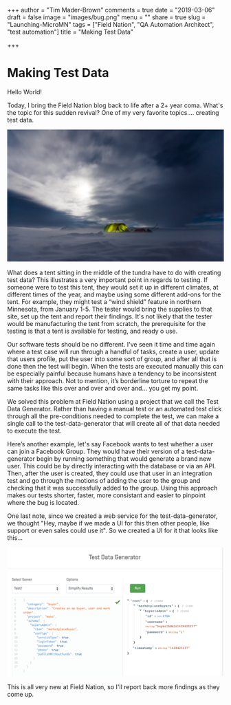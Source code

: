 +++
author = "Tim Mader-Brown"
comments = true
date = "2019-03-06"
draft = false
image = "images/bug.png"
menu = ""
share = true
slug = "Launching-MicroMN"
tags = ["Field Nation", "QA Automation Architect", "test automation"]
title = "Making Test Data"

+++

# Making Test Data


Hello World!

Today, I bring the Field Nation blog back to life after a 2+ year coma. What's the topic for this sudden revival?  One of my very favorite topics…. creating test data.

![tent in the tundra](./../../static/images/ice_tent.jpg)

What does a tent sitting in the middle of the tundra have to do with creating test data? This illustrates a very important point in regards to testing.  If someone were to test this tent, they would set it up in different climates, at different times of the year, and maybe using some different add-ons for the tent. For example, they might test a “wind shield” feature in northern Minnesota, from January 1-5.  The tester would bring the supplies to that site, set up the tent and report their findings.  It's not likely that the tester would be manufacturing the tent from scratch, the prerequisite for the testing is that a tent is available for testing, and ready o use.

Our software tests should be no different.  I've seen it time and time again where a test case will run through a handful of tasks, create a user, update that users profile, put the user into some sort of group, and after all that is done then the test will begin.  When the tests are executed manually this can be especially painful because humans have a tendency to be inconsistent with their approach. Not to mention, it’s borderline torture to repeat the same tasks like this over and over and over and… you get my point.

We solved this problem at Field Nation using a project that we call the Test Data Generator.  Rather than having a manual test or an automated test click through all the pre-conditions needed to complete the test, we can make a single call to the test-data-generator that will create all of that data needed to execute the test.

Here’s another example, let's say Facebook wants to test whether a user can join a Facebook Group.  They would have their version of a test-data-generator begin by running something that would generate a brand new user. This could be by directly interacting with the database or via an API. Then, after the user is created, they could use that user in an integration test and go through the motions of adding the user to the group and checking that it was successfully added to the group. Using this approach makes our tests shorter, faster, more consistant and easier to pinpoint where the bug is located.  

One last note, since we created a web service for the test-data-generator, we thought "Hey, maybe if we made a UI for this then other people, like support or even sales could use it".  So we created a UI for it that looks like this…

![test data generator ui](./../../static/images/tdgUI.png)

This is all very new at Field Nation, so I'll report back more findings as they come up.
